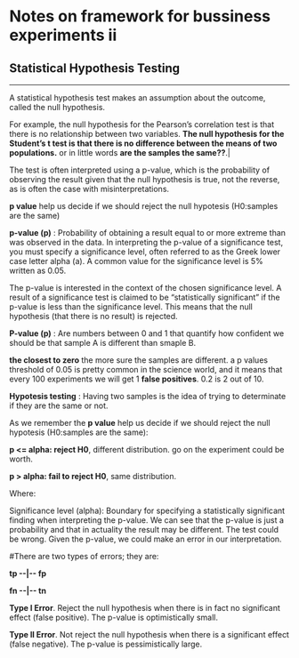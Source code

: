 # Notes on framework for bussiness experiments ii
## Statistical Hypothesis Testing

---

A statistical hypothesis test makes an assumption about the outcome, called the null hypothesis.

For example, 
the null hypothesis for the Pearson’s correlation test is that there is no relationship between two variables. **The null hypothesis for the Student’s t test is that there is no difference between the means of two populations.** or in little words **are the samples the same??**.|

The test is often interpreted using a p-value, which is the probability of observing the result given that the null hypothesis is true, not the reverse, as is often the case with misinterpretations.

**p value** help us decide if we should reject the null hypotesis (H0:samples are the same)

**p-value (p)** : Probability of obtaining a result equal to or more extreme than was observed in the data.
In interpreting the p-value of a significance test, you must specify a significance level, often referred to as the Greek lower case letter alpha (a). A common value for the significance level is 5% written as 0.05.

The p-value is interested in the context of the chosen significance level. A result of a significance test is claimed to be “statistically significant” if the p-value is less than the significance level. This means that the null hypothesis (that there is no result) is rejected.

**P-value (p)** : Are numbers between 0 and 1 that quantify how confident we should be that sample A is different than smaple B.

**the closest to zero** the more sure the samples are different. a p values threshold of 0.05 is pretty common in the science world, and it means  that every 100 experiments we will get 1 **false positives**. 0.2 is 2 out of 10.

**Hypotesis testing** : Having two samples is the idea of trying to determinate if they are the same or not.


As we remember the **p value** help us decide if we should reject the null hypotesis (H0:samples are the same):

**p <= alpha: reject H0**, different distribution. go on the experiment could be worth.

**p > alpha: fail to reject H0**, same distribution.

Where:

Significance level (alpha): Boundary for specifying a statistically significant finding when interpreting the p-value.
We can see that the p-value is just a probability and that in actuality the result may be different. The test could be wrong. Given the p-value, we could make an error in our interpretation.

#There are two types of errors; they are:

**tp --|-- fp**
   
**fn --|-- tn**

**Type I Error**. Reject the null hypothesis when there is in fact no significant effect (false positive). The p-value is optimistically small.

**Type II Error**. Not reject the null hypothesis when there is a significant effect (false negative). The p-value is pessimistically large.
